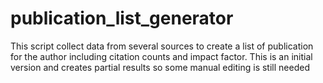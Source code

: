 # publication_list_generator

This script collect data from several sources to create a list of publication for the author including citation counts and impact factor. This is an initial version and creates partial results so some manual editing is still needed
